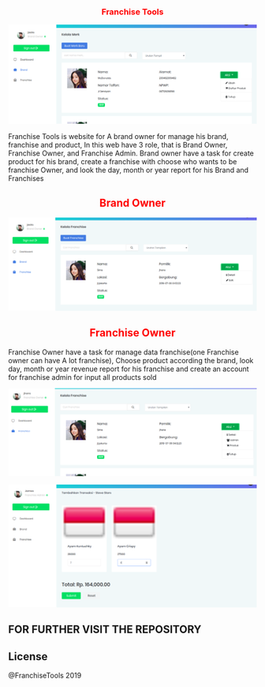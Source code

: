 <h3 style="color:red;text-align:center">Franchise Tools</h3>
     <p align="center"><img src="https://github.com/RezaNum1/Franchise-tools/blob/master/public/assets/backend/images/brandowner1.png"></p>
<p>
	Franchise Tools is website for A brand owner for manage his brand, franchise and product, In this web have 3 role, that is Brand Owner, Franchise Owner, and Franchise Admin. Brand owner have a task for create product for his brand, create a franchise with choose who wants to be franchise Owner, and look the day, month or year report for his Brand and Franchises
</p>
    <h2 style="color:red;text-align:center">Brand Owner</h2>
     <p align="center"><img src="https://github.com/RezaNum1/franchise-tools/blob/master/public/assets/backend/images/brand2.png"></p>
     <h2 style="color:red;text-align:center">Franchise Owner</h2>
    <p>
    Franchise Owner have a task for manage data franchise(one Franchise owner can have A lot franchise), Choose product according the brand, look day, month or year revenue report for his franchise and create an account for franchise admin for input all products sold
    </p>
     <p align="center"><img src="https://github.com/RezaNum1/franchise-tools/blob/master/public/assets/backend/images/franchowner.png"></p>
     <p align="center"><img src="https://github.com/RezaNum1/franchise-tools/blob/master/public/assets/backend/images/franchise_Admin.png"></p>
     
## FOR FURTHER VISIT THE REPOSITORY 

## License
@FranchiseTools 2019
